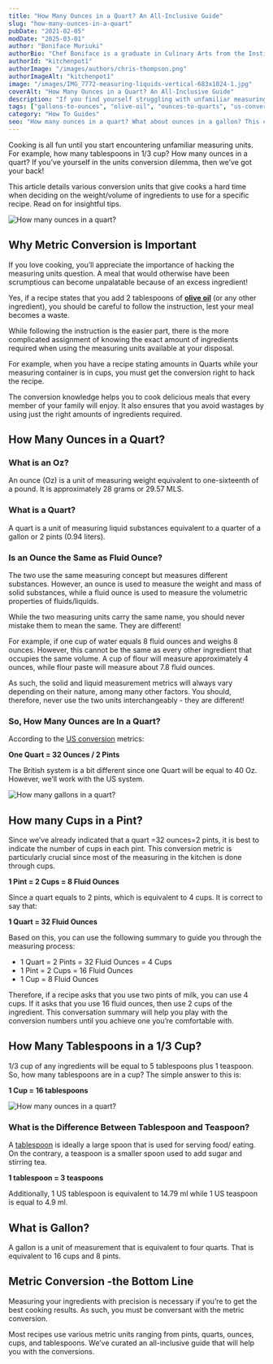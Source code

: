 ```yaml
---
title: "How Many Ounces in a Quart? An All-Inclusive Guide"
slug: "how-many-ounces-in-a-quart"
pubDate: "2021-02-05"
modDate: "2025-03-01"
author: "Boniface Muriuki"
authorBio: "Chef Boniface is a graduate in Culinary Arts from the Institute of Culinary Education, New York. He has worked in several restaurants and is currently the Head Chef at Cavali Restaurant. He has excelled in developing unique recipes and influencing the menu at the restaurant. He prides himself in sharing his knowledge at thekitchenpot.com where he writes about the best cookware for various recipes.."
authorId: "kitchenpot1"
authorImage: "/images/authors/chris-thompson.png"
authorImageAlt: "kitchenpot1"
image: "/images/IMG_7772-measuring-liquids-vertical-683x1024-1.jpg"
coverAlt: "How Many Ounces in a Quart? An All-Inclusive Guide"
description: "If you find yourself struggling with unfamiliar measuring units in cooking, worry not! This article provides helpful insights and tips on converting units for accurate ingredient measurements in your recipes. Understanding metric conversions is essential to avoid overuse of ingredients and ensure the perfect balance for"
tags: ["gallons-to-ounces", "olive-oil", "ounces-to-quarts", "us-conversion-metrics"]
category: "How To Guides"
seo: "How many ounces in a quart? What about ounces in a gallon? This comprehensive guide offers all metric conversion guidelines to make cooking easy for you."
---
```


Cooking is all fun until you start encountering unfamiliar measuring units. For example, how many tablespoons in 1/3 cup? How many ounces in a quart? If you’ve yourself in the units conversion dilemma, then we’ve got your back!

This article details various conversion units that give cooks a hard time when deciding on the weight/volume of ingredients to use for a specific recipe. Read on for insightful tips.

![How many ounces in a quart?](https://no-waste.org/wp-content/uploads/2020/01/portablegasgrill.jpg)

## Why Metric Conversion is Important

If you love cooking, you’ll appreciate the importance of hacking the measuring units question. A meal that would otherwise have been scrumptious can become unpalatable because of an excess ingredient!

Yes, if a recipe states that you add 2 tablespoons of **[olive oil](https://thekitchenpot.com/best-oil-for-air-fryer/)** (or any other ingredient), you should be careful to follow the instruction, lest your meal becomes a waste.

While following the instruction is the easier part, there is the more complicated assignment of knowing the exact amount of ingredients required when using the measuring units available at your disposal.

For example, when you have a recipe stating amounts in Quarts while your measuring container is in cups, you must get the conversion right to hack the recipe. 

The conversion knowledge helps you to cook delicious meals that every member of your family will enjoy. It also ensures that you avoid wastages by using just the right amounts of ingredients required. 

## How Many Ounces in a Quart?

### **What is an Oz?**

An ounce (Oz) is a unit of measuring weight equivalent to one-sixteenth of a pound. It is approximately 28 grams or 29.57 MLS. 

### **What is a Quart?**

A quart is a unit of measuring liquid substances equivalent to a quarter of a gallon or 2 pints (0.94 liters).

### **Is an Ounce the Same as Fluid Ounce?**

The two use the same measuring concept but measures different substances. However, an ounce is used to measure the weight and mass of solid substances, while a fluid ounce is used to measure the volumetric properties of fluids/liquids. 

While the two measuring units carry the same name, you should never mistake them to mean the same. They are different! 

For example, if one cup of water equals 8 fluid ounces and weighs 8 ounces. However, this cannot be the same as every other ingredient that occupies the same volume. A cup of flour will measure approximately 4 ounces, while flour paste will measure about 7.8 fluid ounces.

As such, the solid and liquid measurement metrics will always vary depending on their nature, among many other factors. You should, therefore, never use the two units interchangeably - they are different! 

### So, How Many Ounces are In a Quart?

According to the [US conversion](https://www.nist.gov/system/files/documents/pml/wmd/metric/1136a.pdf) metrics:

**One Quart = 32 Ounces / 2 Pints**

The British system is a bit different since one Quart will be equal to 40 Oz. However, we’ll work with the US system. 

![How many gallons in a quart?](https://no-waste.org/wp-content/uploads/2020/01/portablegasgrill.jpg)

## How many Cups in a Pint?

Since we’ve already indicated that a quart =32 ounces=2 pints, it is best to indicate the number of cups in each pint. This conversion metric is particularly crucial since most of the measuring in the kitchen is done through cups. 

**1 Pint = 2 Cups = 8 Fluid Ounces** 

Since a quart equals to 2 pints, which is equivalent to 4 cups. It is correct to say that:

**1 Quart = 32 Fluid Ounces** 

Based on this, you can use the following summary to guide you through the measuring process:

- 1 Quart = 2 Pints = 32 Fluid Ounces = 4 Cups
- 1 Pint = 2 Cups = 16 Fluid Ounces 
- 1 Cup = 8 Fluid Ounces

Therefore, if a recipe asks that you use two pints of milk, you can use 4 cups. If it asks that you use 16 fluid ounces, then use 2 cups of the ingredient. This conversation summary will help you play with the conversion numbers until you achieve one you’re comfortable with. 

## How Many Tablespoons in a 1/3 Cup?

1/3 cup of any ingredients will be equal to 5 tablespoons plus 1 teaspoon. So, how many tablespoons are in a cup? The simple answer to this is:

**1 Cup = 16 tablespoons**

![How many ounces in a quart?](https://no-waste.org/wp-content/uploads/2020/01/portablegasgrill.jpg)

### **What is the Difference Between Tablespoon and Teaspoon?**

A [tablespoon](https://en.wikipedia.org/wiki/Tablespoon) is ideally a large spoon that is used for serving food/ eating. On the contrary, a teaspoon is a smaller spoon used to add sugar and stirring tea.

**1 tablespoon = 3 teaspoons** 

Additionally, 1 US tablespoon is equivalent to 14.79 ml while 1 US teaspoon is equal to 4.9 ml. 

## What is Gallon?

A gallon is a unit of measurement that is equivalent to four quarts. That is equivalent to 16 cups and 8 pints. 

## Metric Conversion -the Bottom Line

Measuring your ingredients with precision is necessary if you’re to get the best cooking results. As such, you must be conversant with the metric conversion. 

Most recipes use various metric units ranging from pints, quarts, ounces, cups, and tablespoons. We’ve curated an all-inclusive guide that will help you with the conversions.
